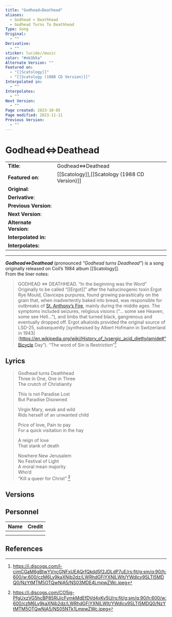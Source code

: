 ```yaml
---
title: "Godhead⇔Deathead"
aliases:
  - Godhead ≈ Deathhead
  - Godhead Turns To Deathhead
Type: Song
Original:
  - ""
Derivative:
  - ""
sticker: lucide//music
color: "#eb3b5a"
Alternate Version: ""
Featured on:
  - "[[Scatology]]"
  - "[[Scatology (1988 CD Version)]]"
Interpolated in:
  - ""
Interpolates:
  - ""
Next Version:
  - ""
Page created: 2023-10-05
Page modified: 2023-11-11
Previous Version:
  - ""
---
```


# Godhead⇔Deathead

|  |  |
| --- | --- |
| __Title__: | Godhead⇔Deathead |
| __Featured on__: | [[Scatology]],[[Scatology (1988 CD Version)]] |
| __Original__: |  |
| __Derivative__: |  |
| __Previous Version__: |  |
| __Next Version__: |  |
| __Alternate Version:__ |  |
| __Interpolated in:__ |  |
| __Interpolates:__ |  |

---

*__Godhead⇔Deathead__* (pronounced *“Godhead turns Deadhead”*) is a song originally released on Coil’s 1984 album [[Scatology]].  
From the liner notes:

> GODHEAD ⇔ DEATHHEAD. “In the beginning was the Word” Originally to be called “[[Ergot]]” after the hallucinogenic toxin Ergot Rye Mould, Claviceps purpurea, found growing parasitically on the grain that, when inadvertently baked into bread, was responsible for outbreaks of [St. Anthony’s Fire](https://en.wikipedia.org/wiki/Ergotism), mainly during the middle ages. The symptoms included seizures, religious visions (“… some see Heaven, some see Hell…”), and limbs that turned black, gangrenous and eventually dropped off. Ergot alkaloids provided the original source of LSD-25, subsequently [synthesised by Albert Hofmann in Switzerland in 1943](<https://en.wikipedia.org/wiki/History_of_lysergic_acid_diethylamide#“Bicycle> Day”). “The word of Sin is Restriction”[^1]

## Lyrics

> Godhead turns Deathhead  
> Three in One, One in Three  
> The crutch of Christianity
> 
> This is not Paradise Lost  
> But Paradise Disowned
> 
> Virgin Mary, weak and wild  
> Rids herself of an unwanted child
> 
> Price of love, Pain to pay  
> For a quick visitation in the hay
> 
> A reign of love  
> That stank of death
> 
> Nowhere New Jerusalem  
> No Festival of Light  
> A moral mean majority  
> Who’d  
> “Kill a queer for Christ” [^2]

## Versions

## Personnel

|Name|Credit|
|---|---|
|||
|||

## References

[^1]: <https://i.discogs.com/l-cjmCGaM6gBtwYVncGNFxUEAQrfQkdd5f2JDLdP7uE/rs:fit/g:sm/q:90/h:600/w:600/czM6Ly9kaXNjb2dz/LWRhdGFiYXNlLWlt/YWdlcy9SLTI5MDQ0/NzYtMTM5OTQwNjA5/NS03MDE4LmpwZWc.jpeg>
[^2]: <https://i.discogs.com/CO5jg-PfgUxzVG5hcBP85RlJicFymkMdEfDVd4xKv5U/rs:fit/g:sm/q:90/h:600/w:600/czM6Ly9kaXNjb2dz/LWRhdGFiYXNlLWlt/YWdlcy9SLTI5MDQ0/NzYtMTM5OTQwNjA5/NS05NTk1LmpwZWc.jpeg>
